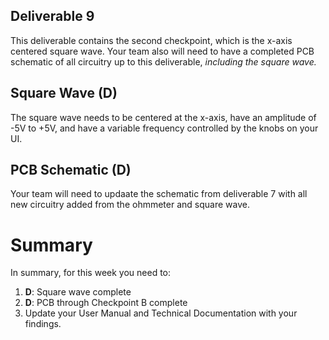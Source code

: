 ## Deliverable 9
This deliverable contains the second checkpoint, which is the x-axis centered square wave. Your team also will need to have a completed PCB schematic of all circuitry up to this deliverable, _including the square wave._

## Square Wave (D)
The square wave needs to be centered at the x-axis, have an amplitude of -5V to +5V, and have a variable frequency controlled by the knobs on your UI.

## PCB Schematic (D)
Your team will need to updaate the schematic from deliverable 7 with all new circuitry added from the ohmmeter and square wave.

# Summary

In summary, for this week you need to:

1. **D**: Square wave complete
2. **D**: PCB through Checkpoint B complete
3. Update your User Manual and Technical Documentation with your findings.
